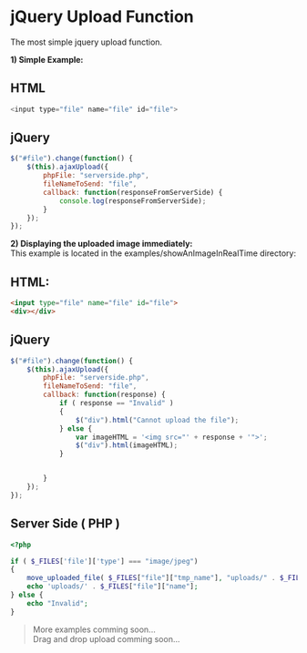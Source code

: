 jQuery Upload Function
======================

The most simple jquery upload function.

**1) Simple Example:** 

HTML  
----

```PHP
<input type="file" name="file" id="file">
```

jQuery
------

```javascript
$("#file").change(function() {
	$(this).ajaxUpload({
		phpFile: "serverside.php",
		fileNameToSend: "file",
		callback: function(responseFromServerSide) {
			console.log(responseFromServerSide);
		}
	});
});
```
	
**2) Displaying the uploaded image immediately:**  
This example is located in the examples/showAnImageInRealTime directory:  

HTML:  
----

```HTML
<input type="file" name="file" id="file">
<div></div>
```
jQuery
------

```javascript
$("#file").change(function() {
	$(this).ajaxUpload({
		phpFile: "serverside.php",
		fileNameToSend: "file",
		callback: function(response) {
			if ( response == "Invalid" )
			{
				$("div").html("Cannot upload the file");
			} else {
				var imageHTML = '<img src="' + response + '">';
				$("div").html(imageHTML);
			}


		}
	});
});
```

Server Side ( PHP )
-------------------

```php
<?php

if ( $_FILES['file']['type'] === "image/jpeg")
{
	move_uploaded_file( $_FILES["file"]["tmp_name"], "uploads/" . $_FILES["file"]["name"] );
	echo 'uploads/' . $_FILES["file"]["name"];
} else {
	echo "Invalid";
}
```


>More examples comming soon...	
>Drag and drop upload comming soon...
